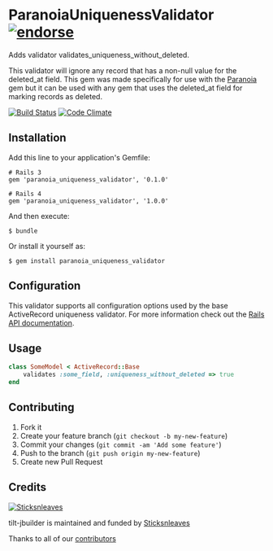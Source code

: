 # ParanoiaUniquenessValidator [![endorse](http://api.coderwall.com/anthonator/endorsecount.png)](http://coderwall.com/anthonator)

Adds validator validates_uniqueness_without_deleted.

This validator will ignore any record that has a non-null value for the deleted_at field. This gem was made specifically for use with the [Paranoia](https://github.com/radar/paranoia) gem but it can be used with any gem that uses the deleted_at field for marking records as deleted.

[![Build Status](https://secure.travis-ci.org/anthonator/paranoia_uniqueness_validator.png)](http://travis-ci.org/anthonator/paranoia_uniqueness_validator) [![Code Climate](https://codeclimate.com/badge.png)](https://codeclimate.com/github/anthonator/paranoia_uniqueness_validator)

## Installation

Add this line to your application's Gemfile:

    # Rails 3
    gem 'paranoia_uniqueness_validator', '0.1.0'

    # Rails 4
    gem 'paranoia_uniqueness_validator', '1.0.0'
And then execute:

    $ bundle

Or install it yourself as:

    $ gem install paranoia_uniqueness_validator

## Configuration

This validator supports all configuration options used by the base ActiveRecord uniqueness validator. For more information check out the [Rails API documentation](http://api.rubyonrails.org/classes/ActiveRecord/Validations/ClassMethods.html#method-i-validates_uniqueness_of).

## Usage

```ruby
class SomeModel < ActiveRecord::Base
    validates :some_field, :uniqueness_without_deleted => true
end
```

## Contributing

1. Fork it
2. Create your feature branch (`git checkout -b my-new-feature`)
3. Commit your changes (`git commit -am 'Add some feature'`)
4. Push to the branch (`git push origin my-new-feature`)
5. Create new Pull Request

## Credits

[![Sticksnleaves](http://sticksnleaves-wordpress.herokuapp.com/wp-content/themes/sticksnleaves/images/snl-logo-116x116.png)](http://www.sticksnleaves.com)

tilt-jbuilder is maintained and funded by [Sticksnleaves](http://www.sticksnleaves.com)

Thanks to all of our [contributors](https://github.com/anthonator/tilt-jbuilder/graphs/contributors)

